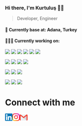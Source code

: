 ### Hi there, I'm Kurtuluş 👨‍💻

> Developer, Engineer

#### 📍 Currently base at: Adana, Turkey

#### 👨🏻‍💻 Currently working on:


<a src="https://www.mongodb.com/"><img src="https://img.icons8.com/color/48/000000/mongodb.png"/></a>
<a src="https://expressjs.com/"><img src="https://img.icons8.com/windows/32/4a90e2/node-js.png"/></a>
<a src="https://reactjs.org/"><img src="https://img.icons8.com/color/48/000000/react-native.png"/></a>
<a src="https://nodejs.org/"><img src="https://img.icons8.com/color/48/000000/nodejs.png"/></a>
<a src="https://graphql.org/"><img src="https://img.icons8.com/color/48/4a90e2/graphql.png"/></a>
<a src="https://www.javascript.com/"><img src="https://img.icons8.com/color/48/000000/javascript.png"/></a>

<a src="https://getbootstrap.com/"><img src="https://img.icons8.com/color/48/000000/bootstrap.png"/></a>
<a src="https://sass-lang.com/"><img src="https://img.icons8.com/color/48/4a90e2/sass.png"/></a>
<a src="https://www.w3schools.com/css/"><img src="https://img.icons8.com/color/48/000000/css3.png"/></a>
<a src="https://www.w3schools.com/html/"><img src="https://img.icons8.com/color/48/000000/html-5.png"/></a>

<a src="https://www.npmjs.com/"><img src="https://img.icons8.com/color/48/000000/npm.png"/></a>
<a src="https://git-scm.com/"><img src="https://img.icons8.com/color/48/000000/git.png"/></a>
<a src="https://github.com/"><img src="https://img.icons8.com/color/48/000000/github--v1.png"/></a>

<a src="https://unity.com/"><img src="https://img.icons8.com/ios-filled/50/000000/unity.png"/></a>
<a src="https://www.w3schools.com/cs/"><img src="https://img.icons8.com/color/48/000000/c-sharp-logo.png"/></a>
<a src="https://visualstudio.microsoft.com/"><img src="https://img.icons8.com/color/48/000000/visual-studio.png"/></a>



# Connect with me

  <a href="https://www.linkedin.com/in/kurtulu%C5%9F-ert%C3%BCrk-040b6a178/">
    <img align="left" alt="Kurtuluş Ertürk | Linkedin" width="24px" src="https://github.com/SatYu26/SatYu26/blob/master/Assets/Linkedin.svg" />
  </a> &nbsp;&nbsp; 
  <a href="https://www.instagram.com/_kurtulus/">
    <img align="left" alt="Kurtuluş Ertürk | Instagram" width="24px" src="https://github.com/SatYu26/SatYu26/blob/master/Assets/Instagram.svg" />
  </a> &nbsp;&nbsp;
  <a href="mailto:erturkkurtulus360@gmail.com">
    <img align="left" alt="Kurtuluş Ertürk | Gmail" width="26px" src="https://github.com/SatYu26/SatYu26/blob/master/Assets/Gmail.svg" />
  </a>
